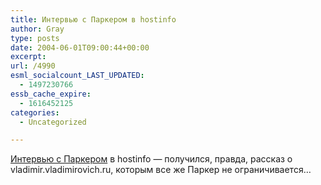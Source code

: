 ```yaml
---
title: Интервью с Паркером в hostinfo
author: Gray
type: posts
date: 2004-06-01T09:00:44+00:00
excerpt:
url: /4990
esml_socialcount_LAST_UPDATED:
  - 1497230766
essb_cache_expire:
  - 1616452125
categories:
  - Uncategorized

---
```








<a href="http://hostinfo.ru/tree/internet/vip/author/kononenko/" target="_blank">Интервью с Паркером</a> в hostinfo &#8212; получился, правда, рассказ о vladimir.vladimirovich.ru, которым все же Паркер не ограничивается&#8230;